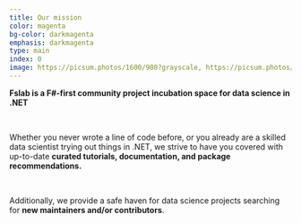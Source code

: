 ```yaml
---
title: Our mission
color: magenta
bg-color: darkmagenta
emphasis: darkmagenta
type: main
index: 0
image: https://picsum.photos/1600/900?grayscale, https://picsum.photos/402?grayscale
---
```


**Fslab is a F#-first community project incubation space for data science in .NET**

<br>

Whether you never wrote a line of code before, or you already are a skilled data scientist trying out things in .NET, we strive to have you covered with up-to-date **curated tutorials, documentation, and package recommendations.**

<br>

Additionally, we provide a safe haven for data science projects searching for **new maintainers and/or contributors**.